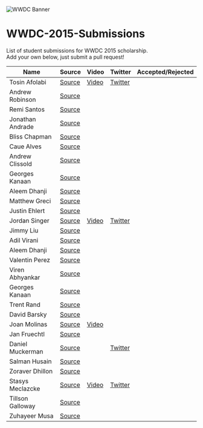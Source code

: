 ![WWDC Banner](https://devimages.apple.com.edgekey.net/wwdc/images/wwdc15-hero_2x.png)
# WWDC-2015-Submissions
List of student submissions for WWDC 2015 scholarship. <br>
Add your own below, just submit a pull request!

Name | Source | Video | Twitter | Accepted/Rejected
--- | --- | --- | --- | ---
Tosin Afolabi | [Source](https://github.com/TosinAF/WWDC-2015) | [Video](https://www.youtube.com/watch?v=Mo172Xj923M) | [Twitter](http://twitter.com/tosinaf)
Andrew Robinson | [Source](https://github.com/SirArkimedes/WWDC-2015)
Remi Santos | [Source](https://github.com/Kemcake/WWDC2015)
Jonathan Andrade | [Source](https://github.com/jcandrade/WWDC2015)
Bliss Chapman | [Source](https://github.com/Togira/WWDC2015-Student-Application)
Caue Alves | [Source](https://github.com/CaueAlvesSilva/Caue-Alves---WWDC15)
Andrew Clissold | [Source](https://github.com/aclissold/wwdc-scholarship)
Georges Kanaan | [Source](https://github.com/Ge0rges/WWDC-2015-Scholarship)
Aleem Dhanji | [Source](https://github.com/adhanji/AleemDhanji)
Matthew Greci | [Source](https://github.com/mgreci/MatthewGreci)
Justin Ehlert | [Source](https://github.com/jtehlert/WWDC)
Jordan Singer | [Source](https://github.com/jordansinger/WWDC-15) | [Video](http://cl.ly/am7C) | [Twitter](https://twitter.com/jsngr)
Jimmy Liu | [Source](https://github.com/lele0108/WWDC_2015)
Adil Virani | [Source](https://github.com/AdilVirani/WWDC-2015)
Aleem Dhanji | [Source](https://github.com/adhanji/AleemDhanji)
Valentin Perez | [Source](https://github.com/valentin7/wwdc2015app)
Viren Abhyankar | [Source](https://github.com/virena/Viren-Abhyankar)
Georges Kanaan | [Source](https://github.com/Ge0rges/WWDC-2015-Scholarship)
Trent Rand | [Source](https://github.com/trentrand/Apple-WWDC-2015-Application)
David Barsky | [Source](https://github.com/davidbarsky/DavidBarskyWWDC)
Joan Molinas | [Source](https://github.com/ulidev/WWDC2015) | [Video](https://youtu.be/OU44fRY2PYs)
Jan Fruechtl | [Source](https://github.com/coolcut/WWDC-Scholarship-2015)
Daniel Muckerman | [Source](https://github.com/DMuckerman/wwdc2015) | | [Twitter](https://twitter.com/dmuckerman)
Salman Husain | [Source](https://github.com/shusain93/WWDC2015)
Zoraver Dhillon | [Source](https://github.com/teghzoraver/Zoraver-Dhillon-WWDC-2015)
Stasys Meclazcke | [Source](https://github.com/aeip/2015-WWDC-Scholarship-App) | [Video](https://www.youtube.com/watch?v=Q05r7ALxmZY) | [Twitter](https://twitter.com/Smecla)
Tillson Galloway | [Source](https://github.com/tillson/wwdc-2015)
Zuhayeer Musa | [Source](https://github.com/zuhaz3/WWDC15)
